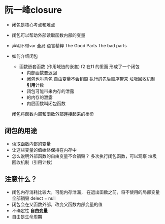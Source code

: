 # 阮一峰closure

- 闭包是核心考点和难点

- 闭包可以帮助外部读取函数内部的变量

- 声明不带var 全局 
  语言精粹 The Good Parts The bad parts
- 如何介绍闭包
  - 函数嵌套函数 (作用域链的嵌套)
    f2 在f1 的里面 形成了一个闭包
    - 内部函数要返回
    - 闭包也叫背包 自由变量不会销毁 
    执行的先后顺序带来
    垃圾回收机制 **引用**计数 
    - 闭包可能带来内存的泄露 
    - 的内存的泄露
    - 内层函数叫闭包函数
    
  闭包将函数内部和函数外部连接起来的桥梁

## 闭包的用途

- 读取函数内部的变量
- 让这些变量的值始终保持在内存中
- 怎么说明外部函数的自由变量不会销毁？
  多次执行闭包函数，可以观察 
  垃圾回收机制（引用计数）

## 注意什么？

- 闭包内存消耗比较大，可能内存泄漏，
  在退出函数之前，将不使用的局部变量全部销毁
    delect = null
- 闭包会在父函数外部，改变父函数内部变量的值
 - 不确定性 **自由变量**
 - 自由是生命周期
 